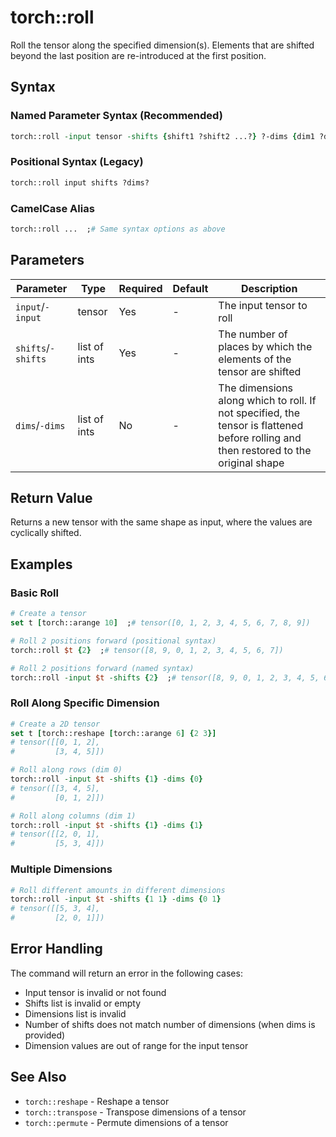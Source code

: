 # torch::roll

Roll the tensor along the specified dimension(s). Elements that are shifted beyond the last position are re-introduced at the first position.

## Syntax

### Named Parameter Syntax (Recommended)
```tcl
torch::roll -input tensor -shifts {shift1 ?shift2 ...?} ?-dims {dim1 ?dim2 ...?}?
```

### Positional Syntax (Legacy)
```tcl
torch::roll input shifts ?dims?
```

### CamelCase Alias
```tcl
torch::roll ...  ;# Same syntax options as above
```

## Parameters

| Parameter | Type | Required | Default | Description |
|-----------|------|----------|---------|-------------|
| `input`/`-input` | tensor | Yes | - | The input tensor to roll |
| `shifts`/`-shifts` | list of ints | Yes | - | The number of places by which the elements of the tensor are shifted |
| `dims`/`-dims` | list of ints | No | - | The dimensions along which to roll. If not specified, the tensor is flattened before rolling and then restored to the original shape |

## Return Value

Returns a new tensor with the same shape as input, where the values are cyclically shifted.

## Examples

### Basic Roll
```tcl
# Create a tensor
set t [torch::arange 10]  ;# tensor([0, 1, 2, 3, 4, 5, 6, 7, 8, 9])

# Roll 2 positions forward (positional syntax)
torch::roll $t {2}  ;# tensor([8, 9, 0, 1, 2, 3, 4, 5, 6, 7])

# Roll 2 positions forward (named syntax)
torch::roll -input $t -shifts {2}  ;# tensor([8, 9, 0, 1, 2, 3, 4, 5, 6, 7])
```

### Roll Along Specific Dimension
```tcl
# Create a 2D tensor
set t [torch::reshape [torch::arange 6] {2 3}]
# tensor([[0, 1, 2],
#         [3, 4, 5]])

# Roll along rows (dim 0)
torch::roll -input $t -shifts {1} -dims {0}
# tensor([[3, 4, 5],
#         [0, 1, 2]])

# Roll along columns (dim 1)
torch::roll -input $t -shifts {1} -dims {1}
# tensor([[2, 0, 1],
#         [5, 3, 4]])
```

### Multiple Dimensions
```tcl
# Roll different amounts in different dimensions
torch::roll -input $t -shifts {1 1} -dims {0 1}
# tensor([[5, 3, 4],
#         [2, 0, 1]])
```

## Error Handling

The command will return an error in the following cases:
- Input tensor is invalid or not found
- Shifts list is invalid or empty
- Dimensions list is invalid
- Number of shifts does not match number of dimensions (when dims is provided)
- Dimension values are out of range for the input tensor

## See Also

- `torch::reshape` - Reshape a tensor
- `torch::transpose` - Transpose dimensions of a tensor
- `torch::permute` - Permute dimensions of a tensor 
